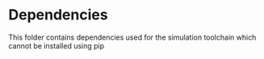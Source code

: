 # Dependencies

This folder contains dependencies used for the simulation toolchain which cannot be installed using pip
